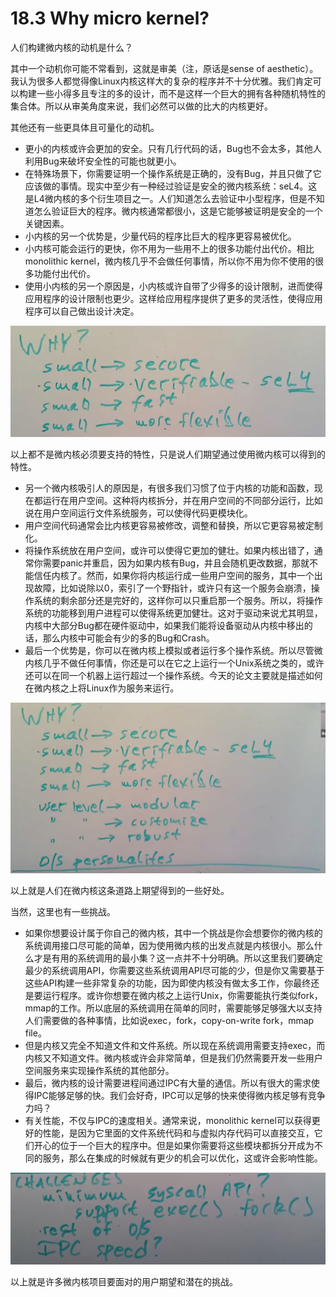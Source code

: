 # 18.3 Why micro kernel?

人们构建微内核的动机是什么？

其中一个动机你可能不常看到，这就是审美（注，原话是sense of aesthetic）。我认为很多人都觉得像Linux内核这样大的复杂的程序并不十分优雅。我们肯定可以构建一些小得多且专注的多的设计，而不是这样一个巨大的拥有各种随机特性的集合体。所以从审美角度来说，我们必然可以做的比大的内核更好。

其他还有一些更具体且可量化的动机。

* 更小的内核或许会更加的安全。只有几行代码的话，Bug也不会太多，其他人利用Bug来破坏安全性的可能也就更小。
* 在特殊场景下，你需要证明一个操作系统是正确的，没有Bug，并且只做了它应该做的事情。现实中至少有一种经过验证是安全的微内核系统：seL4。这是L4微内核的多个衍生项目之一。人们知道怎么去验证中小型程序，但是不知道怎么验证巨大的程序。微内核通常都很小，这是它能够被证明是安全的一个关键因素。
* 小内核的另一个优势是，少量代码的程序比巨大的程序更容易被优化。
* 小内核可能会运行的更快，你不用为一些用不上的很多功能付出代价。相比monolithic kernel，微内核几乎不会做任何事情，所以你不用为你不使用的很多功能付出代价。
* 使用小内核的另一个原因是，小内核或许自带了少得多的设计限制，进而使得应用程序的设计限制也更少。这样给应用程序提供了更多的灵活性，使得应用程序可以自己做出设计决定。

![](../.gitbook/assets/image%20%28818%29.png)

以上都不是微内核必须要支持的特性，只是说人们期望通过使用微内核可以得到的特性。

* 另一个微内核吸引人的原因是，有很多我们习惯了位于内核的功能和函数，现在都运行在用户空间。这种将内核拆分，并在用户空间的不同部分运行，比如说在用户空间运行文件系统服务，可以使得代码更模块化。
* 用户空间代码通常会比内核更容易被修改，调整和替换，所以它更容易被定制化。
* 将操作系统放在用户空间，或许可以使得它更加的健壮。如果内核出错了，通常你需要panic并重启，因为如果内核有Bug，并且会随机更改数据，那就不能信任内核了。然而，如果你将内核运行成一些用户空间的服务，其中一个出现故障，比如说除以0，索引了一个野指针，或许只有这一个服务会崩溃，操作系统的剩余部分还是完好的，这样你可以只重启那一个服务。所以，将操作系统的功能移到用户进程可以使得系统更加健壮。这对于驱动来说尤其明显，内核中大部分Bug都在硬件驱动中，如果我们能将设备驱动从内核中移出的话，那么内核中可能会有少的多的Bug和Crash。
* 最后一个优势是，你可以在微内核上模拟或者运行多个操作系统。所以尽管微内核几乎不做任何事情，你还是可以在它之上运行一个Unix系统之类的，或许还可以在同一个机器上运行超过一个操作系统。今天的论文主要就是描述如何在微内核之上将Linux作为服务来运行。

![](../.gitbook/assets/image%20%28621%29.png)

以上就是人们在微内核这条道路上期望得到的一些好处。

当然，这里也有一些挑战。

* 如果你想要设计属于你自己的微内核，其中一个挑战是你会想要你的微内核的系统调用接口尽可能的简单，因为使用微内核的出发点就是内核很小。那么什么才是有用的系统调用的最小集？这一点并不十分明确。所以这里我们要确定最少的系统调用API，你需要这些系统调用API尽可能的少，但是你又需要基于这些API构建一些非常复杂的功能，因为即使内核没有做太多工作，你最终还是要运行程序。或许你想要在微内核之上运行Unix，你需要能执行类似fork，mmap的工作。所以底层的系统调用在简单的同时，需要能够足够强大以支持人们需要做的各种事情，比如说exec，fork，copy-on-write fork，mmap file。
* 但是内核又完全不知道文件和文件系统。所以现在系统调用需要支持exec，而内核又不知道文件。微内核或许会非常简单，但是我们仍然需要开发一些用户空间服务来实现操作系统的其他部分。
* 最后，微内核的设计需要进程间通过IPC有大量的通信。所以有很大的需求使得IPC能够足够的快。我们会好奇，IPC可以足够的快来使得微内核足够有竞争力吗？
* 有关性能，不仅与IPC的速度相关。通常来说，monolithic kernel可以获得更好的性能，是因为它里面的文件系统代码和与虚拟内存代码可以直接交互，它们开心的位于一个巨大的程序中。但是如果你需要将这些模块都拆分开成为不同的服务，那么在集成的时候就有更少的机会可以优化，这或许会影响性能。

![](../.gitbook/assets/image%20%28811%29.png)

以上就是许多微内核项目要面对的用户期望和潜在的挑战。

